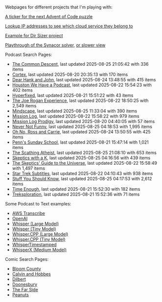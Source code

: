Webpages for different projects that I'm playing with:

[A ticker for the next Advent of Code puzzle](https://seligman.github.io/aoc_ticker.html)

[Lookup IP addresses to see which cloud service they belong to](https://seligman.github.io/cloud-ips/index.html)

[Example for Dir Sizer project](https://seligman.github.io/dir_sizer/cost_example.html)

[Playthrough of the Synacor solver](https://seligman.github.io/synacor/run_script_speed.html), [or slower view](https://seligman.github.io/synacor/run_script.html)

Podcast Search Pages:
<!-- Podcasts Start -->
* [The Common Descent](https://seligman.github.io/podcasts/common_descent/common_descent.html), last updated 2025-08-25 21:05:42 with 336 items
* [Cortex](https://seligman.github.io/podcasts/cortex_pod/cortex_pod.html), last updated 2025-08-20 20:35:13 with 170 items
* [Dear Hank and John](https://seligman.github.io/podcasts/hank_and_john/hank_and_john.html), last updated 2025-08-24 13:48:55 with 415 items
* [Houston We Have a Podcast](https://seligman.github.io/podcasts/houston_we_have_a_podcast/houston_we_have_a_podcast.html), last updated 2025-08-22 15:54:23 with 402 items
* [Hyperfixed](https://seligman.github.io/podcasts/hyperfixed/hyperfixed.html), last updated 2025-08-21 15:51:22 with 43 items
* [The Joe Rogan Experience](https://seligman.github.io/podcasts/jre/jre.html), last updated 2025-08-22 18:50:25 with 2,549 items
* [Mindscape](https://seligman.github.io/podcasts/mindscape/mindscape.html), last updated 2025-08-25 11:33:04 with 390 items
* [Mission Log](https://seligman.github.io/podcasts/mission_log/mission_log.html), last updated 2025-08-22 15:58:22 with 979 items
* [Mission Log Prodigy](https://seligman.github.io/podcasts/ml_prodigy/ml_prodigy.html), last updated 2025-08-20 04:40:05 with 57 items
* [Never Not Funny](https://seligman.github.io/podcasts/nevernotfunny/nevernotfunny.html), last updated 2025-08-25 04:18:53 with 1,995 items
* [Oh No, Ross and Carrie](https://seligman.github.io/podcasts/oh_no/oh_no.html), last updated 2025-08-24 13:50:55 with 425 items
* [Penn's Sunday School](https://seligman.github.io/podcasts/penn_sunday_school/penn_sunday_school.html), last updated 2025-08-21 15:47:14 with 1,021 items
* [The Scathing Atheist](https://seligman.github.io/podcasts/scathing/scathing.html), last updated 2025-08-25 21:08:10 with 653 items
* [Skeptics with a K](https://seligman.github.io/podcasts/swak/swak.html), last updated 2025-08-25 04:16:56 with 439 items
* [The Skeptics' Guide to the Universe](https://seligman.github.io/podcasts/sgu/sgu.html), last updated 2025-08-22 15:58:49 with 1,497 items
* [Star Trek Subtitles](https://seligman.github.io/star_trek_subtitles/star_trek_subtitles.html), last updated 2025-08-22 04:10:43 with 938 items
* [Stuff You Should Know](https://seligman.github.io/podcasts/stuff_know/stuff_know.html), last updated 2025-08-25 04:17:53 with 2,612 items
* [Time Enough](https://seligman.github.io/podcasts/time_enough/time_enough.html), last updated 2025-08-21 15:52:30 with 182 items
* [Treksploration](https://seligman.github.io/podcasts/treksploration/treksploration.html), last updated 2025-08-21 15:52:36 with 71 items
<!-- Podcasts End -->

Some Podcast to Text examples:
* [AWS Transcribe](https://seligman.github.io/podcast_to_text/Example-Results-AWS-Transcribe.html)
* [OpenAI](https://seligman.github.io/podcast_to_text/Example-Results-OpenAI.html)
* [Whisper (Large Model)](https://seligman.github.io/podcast_to_text/Example-Results-Whisper-Large.html)
* [Whisper (Tiny Model)](https://seligman.github.io/podcast_to_text/Example-Results-Whisper-Tiny.html)
* [Whisper.CPP (Large Model)](https://seligman.github.io/podcast_to_text/Example-Results-Whisper_CPP-Large.html)
* [Whisper.CPP (Tiny Model)](https://seligman.github.io/podcast_to_text/Example-Results-Whisper_CPP-Tiny.html)
* [WhisperTimestamped](https://seligman.github.io/podcast_to_text/Example-Results-WhisperTimestamped-Medium.html)
* [WhisperX (Medium Model)](https://seligman.github.io/podcast_to_text/Example-Results-WhisperX-Medium.html)

Comic Search Pages:
* [Bloom County](https://seligman.github.io/comics/bloom_county.html)
* [Calvin and Hobbes](https://seligman.github.io/comics/calvin_and_hobbes.html)
* [Dilbert](https://seligman.github.io/comics/dilbert.html)
* [Doonesbury](https://seligman.github.io/comics/doonesbury.html)
* [The Far Side](https://seligman.github.io/comics/far_side.html)
* [Peanuts](https://seligman.github.io/comics/peanuts.html)
